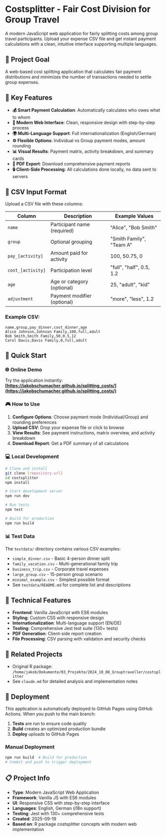 # Costsplitter - Fair Cost Division for Group Travel

A modern JavaScript web application for fairly splitting costs among group travel participants. Upload your expense CSV file and get instant payment calculations with a clean, intuitive interface supporting multiple languages.

## 🎯 Project Goal
A web-based cost splitting application that calculates fair payment distributions and minimizes the number of transactions needed to settle group expenses.

## 🌟 Key Features
- **💰 Smart Payment Calculation**: Automatically calculates who owes what to whom
- **📱 Modern Web Interface**: Clean, responsive design with step-by-step process
- **🌍 Multi-Language Support**: Full internationalization (English/German)
- **⚙️ Flexible Options**: Individual vs Group payment modes, amount rounding
- **📊 Visual Results**: Payment matrix, activity breakdown, and summary cards
- **📄 PDF Export**: Download comprehensive payment reports
- **🔒 Client-Side Processing**: All calculations done locally, no data sent to servers

## 📁 CSV Input Format
Upload a CSV file with these columns:

| Column | Description | Example Values |
|--------|-------------|----------------|
| `name` | Participant name (required) | "Alice", "Bob Smith" |
| `group` | Optional grouping | "Smith Family", "Team A" |
| `pay_[activity]` | Amount paid for activity | 100, 50.75, 0 |
| `cost_[activity]` | Participation level | "full", "half", 0.5, 1.2 |
| `age` | Age or category (optional) | 25, "adult", "kid" |
| `adjustment` | Payment modifier (optional) | "more", "less", 1.2 |

### Example CSV:
```csv
name,group,pay_dinner,cost_dinner,age
Alice Johnson,Johnson Family,100,full,adult
Bob Smith,Smith Family,50,0.5,12
Carol Davis,Davis Family,0,full,adult
```

## 🚀 Quick Start

### 🌐 Online Demo
Try the application instantly: **[https://jakobschumacher.github.io/splitting_costs/](https://jakobschumacher.github.io/splitting_costs/)**

### 🎮 How to Use
1. **Configure Options**: Choose payment mode (Individual/Group) and rounding preferences
2. **Upload CSV**: Drop your expense file or click to browse
3. **View Results**: See payment instructions, matrix overview, and activity breakdown
4. **Download Report**: Get a PDF summary of all calculations

### 💻 Local Development
```bash
# Clone and install
git clone [repository-url]
cd costsplitter
npm install

# Start development server
npm run dev

# Run tests
npm test

# Build for production
npm run build
```

### 📊 Test Data
The `testdata/` directory contains various CSV examples:
- `simple_dinner.csv` - Basic 4-person dinner split
- `family_vacation.csv` - Multi-generational family trip
- `business_trip.csv` - Corporate travel expenses
- `large_group.csv` - 15-person group scenario
- `minimal_example.csv` - Simplest possible format
- See `testdata/README.md` for complete list and descriptions

## 🔧 Technical Features
- **Frontend**: Vanilla JavaScript with ES6 modules
- **Styling**: Custom CSS with responsive design
- **Internationalization**: Multi-language support (EN/DE)
- **Testing**: Comprehensive Jest test suite (130+ tests)
- **PDF Generation**: Client-side report creation
- **File Processing**: CSV parsing with validation and security checks

## 🔗 Related Projects
- Original R package: `/home/jakob/Dokumente/03_Projekte/2024_10_08_Grouptraveller/costsplitter`
- See `claude.md` for detailed analysis and implementation notes

## 🚀 Deployment
This application is automatically deployed to GitHub Pages using GitHub Actions. When you push to the main branch:

1. **Tests** are run to ensure code quality
2. **Build** creates an optimized production bundle
3. **Deploy** uploads to GitHub Pages

### Manual Deployment
```bash
npm run build  # Build for production
# Commit and push to trigger deployment
```

## 📋 Project Info
- **Type**: Modern JavaScript Web Application
- **Framework**: Vanilla JS with ES6 modules
- **UI**: Responsive CSS with step-by-step interface
- **Languages**: English, German (i18n support)
- **Testing**: Jest with 130+ comprehensive tests
- **Created**: 2025-09-19
- **Based on**: R package costsplitter concepts with modern web implementation

